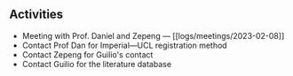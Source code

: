 ## Activities
- Meeting with Prof. Daniel and Zepeng — [[logs/meetings/2023-02-08]]
- Contact Prof Dan for Imperial—UCL registration method
- Contact Zepeng for Guilio's contact
- Contact Guilio for the literature database